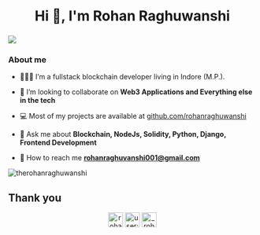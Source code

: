 <h1 align="center">Hi 👋, I'm Rohan Raghuwanshi</h1>
<h3 align="center"></h3>


![](https://komarev.com/ghpvc/?username=therohanraghuwanshi&color=blue&label=PROFILE+VIEWS)

### About me 

- 👨🏻‍🎓 I’m a fullstack blockchain developer living in Indore (M.P.).

- 🤝 I’m looking to collaborate on **Web3 Applications and Everything else in the tech**

- 💻 Most of my projects are available at [github.com/rohanraghuwanshi](https://github.com/therohanraghuwanshi?tab=repositories)

- 💬 Ask me about **Blockchain, NodeJs, Solidity, Python, Django, Frontend Development**

- 📩 How to reach me **rohanraghuvanshi001@gmail.com**

<p><img align="center" src="https://github-readme-streak-stats.herokuapp.com/?user=rohanraghuwanshi&" alt="therohanraghuwanshi" /></p>

 ## Thank you

<p align="center">
<a href="https://linkedin.com/in/rohanraghuwanshi" target="blank"><img align="center" src="https://cdn.jsdelivr.net/npm/simple-icons@3.0.1/icons/linkedin.svg" alt="rohanraghuwanshi" height="30" width="30" /></a>
<a href="https://stackoverflow.com/users/9935731" target="blank"><img align="center" src="https://cdn.jsdelivr.net/npm/simple-icons@3.0.1/icons/stackoverflow.svg" alt="user:9935731" height="30" width="30" /></a>
<a href="https://instagram.com/therohanraghuwanshi" target="blank"><img align="center" src="https://cdn.jsdelivr.net/npm/simple-icons@3.0.1/icons/instagram.svg" alt="_rohan_raghuvanshi_" height="30" width="30" /></a>
</p>
